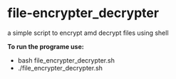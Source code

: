 # file-encrypter_decrypter
a simple script to encrypt amd decrypt files using shell

<b>To run the programe use:</b>
<ul>
  <li>bash file_encrypter_decrypter.sh</li>
  <li>./file_encrypter_decrypter.sh</li>
<ul>
